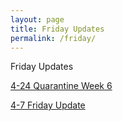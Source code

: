 ```yaml
---
layout: page
title: Friday Updates
permalink: /friday/
---
```

Friday Updates

[4-24 Quarantine Week 6](https://tactictalisman.github.io/2020/04/24/Quarantine-Friday-Update.html)

[4-7 Friday Update](https://tactictalisman.github.io/2020/04/17/Friday-Update.html)
